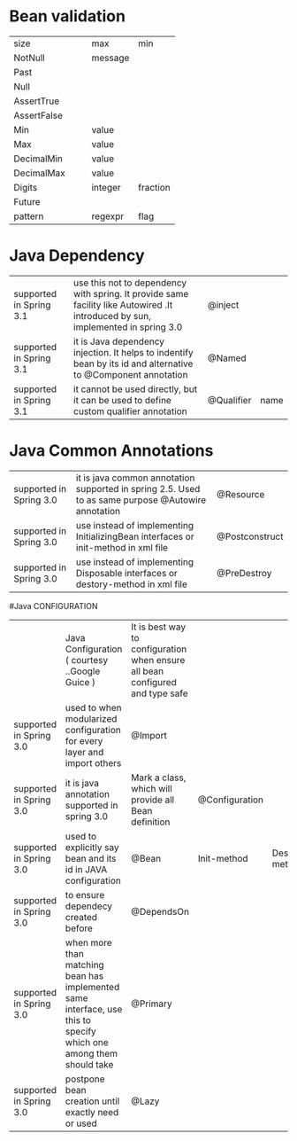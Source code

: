 


Bean validation
===============

|             |      |      |         |          |
| ----------- | ---- | ---- | ------- | -------- |
| size        |      |      | max     | min      |
| NotNull     |      |      | message |          |
| Past        |      |      |         |          |
| Null        |      |      |         |          |
| AssertTrue  |      |      |         |          |
| AssertFalse |      |      |         |          |
| Min         |      |      | value   |          |
| Max         |      |      | value   |          |
| DecimalMin  |      |      | value   |          |
| DecimalMax  |      |      | value   |          |
| Digits      |      |      | integer | fraction |
| Future      |      |      |         |          |
| pattern     |      |      | regexpr | flag     |


Java Dependency
===============

|                         |                                          |            |      |
| ----------------------- | ---------------------------------------- | ---------- | ---- |
| supported in Spring 3.1 | use this not to dependency with spring. It provide same facility like Autowired .It introduced by sun, implemented in spring 3.0 | @inject    |      |
| supported in Spring 3.1 | it is Java dependency injection. It helps to indentify bean by its id and alternative to @Component annotation | @Named     |      |
| supported in Spring 3.1 | it cannot be used directly, but it can be used to define custom qualifier annotation | @Qualifier | name |


Java Common Annotations
=======================

|                         |                                          |                |
| ----------------------- | ---------------------------------------- | -------------- |
| supported in Spring 3.0 | it is java common annotation supported in spring 2.5. Used to as same purpose @Autowire annotation | @Resource      |
| supported in Spring 3.0 | use instead of implementing InitializingBean interfaces or init-method in xml file | @Postconstruct |
| supported in Spring 3.0 | use instead of implementing Disposable interfaces or destory-method in xml file | @PreDestroy    |


#Java CONFIGURATION 

|                         |                                          |                                          |                |                |
| ----------------------- | ---------------------------------------- | ---------------------------------------- | -------------- | -------------- |
|                         | Java Configuration ( courtesy ..Google Guice ) | It is best way to configuration when ensure all bean configured and type safe |                |                |
| supported in Spring 3.0 | used to when modularized configuration for every layer and import others | @Import                                  |                |                |
| supported in Spring 3.0 | it is java annotation supported in spring 3.0 | Mark a class, which will provide all Bean definition | @Configuration |                |
| supported in Spring 3.0 | used to explicitly say bean and its id in JAVA configuration | @Bean                                    | Init-method    | Destory-method |
| supported in Spring 3.0 | to ensure dependecy created before       | @DependsOn                               |                |                |
| supported in Spring 3.0 | when more than matching bean has implemented same interface, use this to specify which one among them should take | @Primary                                 |                |                |
| supported in Spring 3.0 | postpone bean creation until exactly need or used | @Lazy                                    |                |                |

